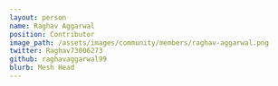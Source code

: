 ```yaml
---
layout: person
name: Raghav Aggarwal
position: Contributor
image_path: /assets/images/community/members/raghav-aggarwal.png
twitter: Raghav73006273
github: raghavaggarwal99
blurb: Mesh Head
---
```

